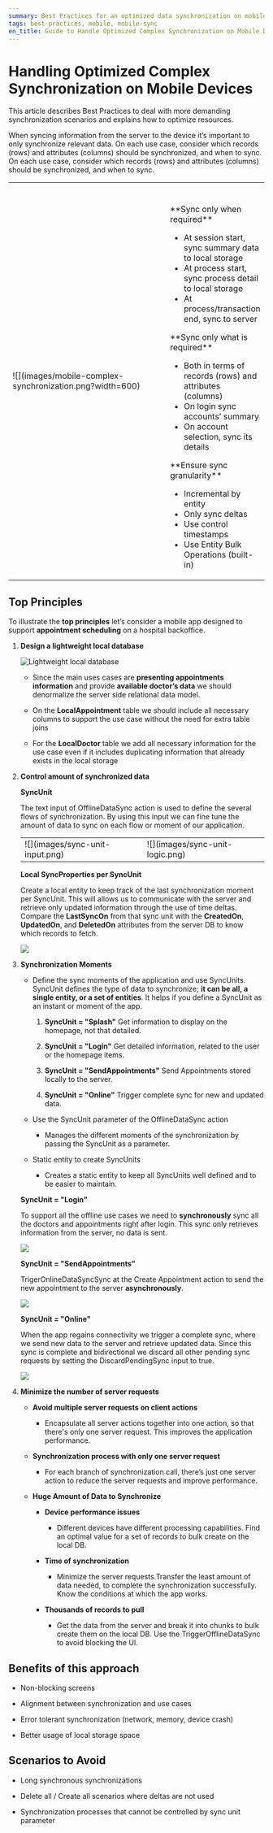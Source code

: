 ```yaml
---
summary: Best Practices for an optimized data synchronization on mobile applications.
tags: best-practices, mobile, mobile-sync
en_title: Guide to Handle Optimized Complex Synchronization on Mobile Devices
---
```


# Handling Optimized Complex Synchronization on Mobile Devices

This article describes Best Practices to deal with more demanding synchronization scenarios and explains how to optimize resources.

When syncing information from the server to the device it’s important to only synchronize relevant data. On each use case, consider which records (rows) and attributes (columns) should be synchronized, and when to sync.
On each use case, consider which records (rows) and attributes (columns) should be synchronized, and when to sync.

<table markdown="1" class="os-invisible-table">
<tr>
<td style="width: 600px;"> 
![](images/mobile-complex-synchronization.png?width=600)
</td>
<td>
<br /><br />
**Sync only when required**
<ul>
<li>
At session start, sync summary data to local storage
</li>
<li>
At process start, sync process detail to local storage
</li>
<li>
At process/transaction end, sync to server
</li>
</ul>
**Sync only what is required**
<ul>
<li>
Both in terms of records (rows) and attributes (columns)
</li>
<li>
On login sync accounts’ summary
</li>
<li>
On account selection, sync its details
</li>
</ul>
**Ensure sync granularity**
<ul>
<li>
Incremental by entity
</li>
<li>
Only sync deltas
</li>
<li>
Use control timestamps
</li>
<li>
Use Entity Bulk Operations (built-in)
</li>
</ul>
</td>
</tr>
</table>

## Top Principles

To illustrate the **top principles** let’s consider a mobile app designed to support **appointment scheduling** on a hospital backoffice.

1. **Design a lightweight local database**
    
    ![Lightweight local database](images/lightweight-data-model.png)

    * Since the main uses cases are **presenting appointments information** and provide **available doctor’s data** we should denormalize the server side relational data model.

    * On the **LocalAppointment** table we should include all necessary columns to support the use case without the need for extra table joins

    * For the **LocalDoctor** table we add all necessary information for the use case even if it includes duplicating information that already exists in the local storage

1. **Control amount of synchronized data**

    **SyncUnit**

    The text input of OfflineDataSync action is used to define the several flows of synchronization. By using this input we can fine tune the amount of data to sync on each flow or moment of our application.

    <table markdown="1" class="os-invisible-table">
    <tr>
    <td> 
    ![](images/sync-unit-input.png)
    </td>
    <td>
    ![](images/sync-unit-logic.png)
    </td>
    </tr>
    </table>

    **Local SyncProperties per SyncUnit**

    Create a local entity to keep track of the last synchronization moment per SyncUnit. This will allows us to communicate with the server and retrieve only updated information through the use of time deltas. Compare the **LastSyncOn** from that sync unit with the **CreatedOn**, **UpdatedOn**, and **DeletedOn** attributes from the server DB to know which records to fetch.

    ![](images/sync-properties-entity.png)

1. **Synchronization Moments**

    * Define the sync moments of the application and use SyncUnits. SyncUnit defines the type of data to synchronize; **it can be all, a single entity, or a set of entities**. It helps if you define a SyncUnit as an instant or moment of the app.

        1. **SyncUnit = "Splash"** Get information to display on the homepage, not that detailed.

        1. **SyncUnit = "Login"** Get detailed information, related to the user or the homepage items.
        
        1. **SyncUnit = "SendAppointments"** Send Appointments stored locally to the server.
        
        1. **SyncUnit = "Online"** Trigger complete sync for new and updated data.

    * Use the SyncUnit parameter of the OfflineDataSync action

        * Manages the different moments of the synchronization by passing the SyncUnit as a parameter.

    * Static entity to create SyncUnits

        * Creates a static entity to keep all SyncUnits well defined and to be easier to maintain.

    **SyncUnit = "Login"**

    To support all the offline use cases we need to **synchronously** sync all the doctors and appointments right after login. This sync only retrieves information from the server, no data is sent.

    ![](images/sync-unit-login.png)

    **SyncUnit = "SendAppointments"**

    TrigerOnlineDataSyncSync at the Create Appointment action to send the new appointment to the server **asynchronously**. 

    ![](images/sync-unit-send-appointments.png)

    **SyncUnit = "Online"**

    When the app regains connectivity we trigger a complete sync, where we send new data to the server and retrieve updated data. Since this sync is complete and bidirectional we discard all other pending sync requests by setting the DiscardPendingSync input to true.

    ![](images/sync-unit-online.png)

1. **Minimize the number of server requests**

    * **Avoid multiple server requests on client actions**

        * Encapsulate all server actions together into one action, so that there's only one server request. This improves the application performance.

    * **Synchronization process with only one server request**

        * For each branch of synchronization call, there’s just one server action to reduce the server requests and improve performance.

    * **Huge Amount of Data to Synchronize**

        * **Device performance issues**

            * Different devices have different processing capabilities. Find an optimal value for a set of records to bulk create on the local DB.

        * **Time of synchronization**

            * Minimize the server requests.Transfer the least amount of data needed, to complete the synchronization successfully. Know the conditions at which the app works.

        * **Thousands of records to pull**
        
            * Get the data from the server and break it into chunks to bulk create them on the local DB. Use the TriggerOfflineDataSync to avoid blocking the UI.

## Benefits of this approach

* Non-blocking screens

* Alignment between synchronization and use cases

* Error tolerant synchronization (network, memory, device crash)

* Better usage of local storage space


## Scenarios to Avoid

* Long synchronous synchronizations

* Delete all / Create all scenarios where deltas are not used

* Synchronization processes that cannot be controlled by sync unit parameter
